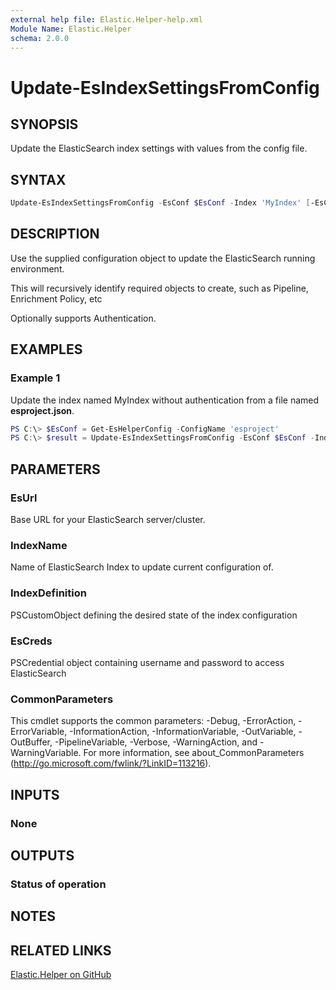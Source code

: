 ```yaml
---
external help file: Elastic.Helper-help.xml
Module Name: Elastic.Helper
schema: 2.0.0
---
```


# Update-EsIndexSettingsFromConfig

## SYNOPSIS

Update the ElasticSearch index settings with values from the config file.

## SYNTAX

```powershell
Update-EsIndexSettingsFromConfig -EsConf $EsConf -Index 'MyIndex' [-EsCred PSCredentialObject]
```

## DESCRIPTION

Use the supplied configuration object to update the ElasticSearch running environment.

This will recursively identify required objects to create, such as Pipeline, Enrichment Policy, etc

Optionally supports Authentication.

## EXAMPLES

### Example 1

Update the index named MyIndex without authentication from a file named **esproject.json**.

```powershell
PS C:\> $EsConf = Get-EsHelperConfig -ConfigName 'esproject'
PS C:\> $result = Update-EsIndexSettingsFromConfig -EsConf $EsConf -IndexName 'MyIndex'
```

## PARAMETERS

### EsUrl

Base URL for your ElasticSearch server/cluster.

### IndexName

Name of ElasticSearch Index to update current configuration of.

### IndexDefinition

PSCustomObject defining the desired state of the index configuration

### EsCreds

PSCredential object containing username and password to access ElasticSearch

### CommonParameters

This cmdlet supports the common parameters: -Debug, -ErrorAction, -ErrorVariable, -InformationAction, -InformationVariable, -OutVariable, -OutBuffer, -PipelineVariable, -Verbose, -WarningAction, and -WarningVariable. For more information, see about_CommonParameters (<http://go.microsoft.com/fwlink/?LinkID=113216>).

## INPUTS

### None

## OUTPUTS

### Status of operation

## NOTES

## RELATED LINKS

[Elastic.Helper on GitHub](https://github.com/jberkers42/Elastic.Helper)
